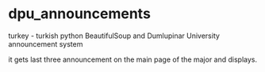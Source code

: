 # dpu_announcements
turkey - turkish
python BeautifulSoup and Dumlupinar University announcement system

it gets last three announcement on the main page of the major and displays.
